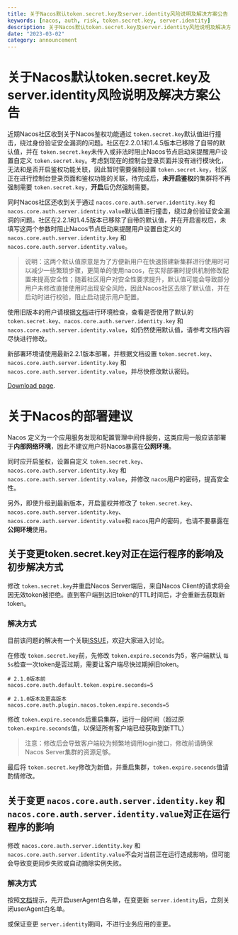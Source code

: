 ```yaml
---
title: 关于Nacos默认token.secret.key及server.identity风险说明及解决方案公告
keywords: [nacos, auth, risk, token.secret.key, server.identity]
description: 关于Nacos默认token.secret.key及server.identity风险说明及解决方案公告
date: "2023-03-02"
category: announcement
---
```

# 关于Nacos默认token.secret.key及server.identity风险说明及解决方案公告

近期Nacos社区收到关于Nacos鉴权功能通过 `token.secret.key`默认值进行撞击，绕过身份验证安全漏洞的问题。社区在2.2.0.1和1.4.5版本已移除了自带的默认值，并在 `token.secret.key`未传入或非法时阻止Nacos节点启动来提醒用户设置自定义 `token.secret.key`。考虑到现在的控制台登录页面并没有进行模块化，无法和是否开启鉴权功能关联，因此暂时需要强制设置 `token.secret.key`，社区正在进行控制台登录页面和鉴权功能的关联，待完成后，**未开启鉴权**的集群将不再强制需要 `token.secret.key`，**开启**后仍然强制需要。

同时Nacos社区还收到关于通过 `nacos.core.auth.server.identity.key` 和 `nacos.core.auth.server.identity.value`默认值进行撞击，绕过身份验证安全漏洞的问题。社区在2.2.1和1.4.5版本已移除了自带的默认值，并在开启鉴权后，未填写这两个参数时阻止Nacos节点启动来提醒用户设置自定义的 `nacos.core.auth.server.identity.key` 和 `nacos.core.auth.server.identity.value`。

> 说明：这两个默认值原意是为了方便新用户在快速搭建新集群进行使用时可以减少一些繁琐步骤，更简单的使用nacos，在实际部署时提供机制修改配置来提高安全性；随着社区用户对安全性要求提升，默认值可能会导致部分用户未修改直接使用时出现安全风险，因此Nacos社区去除了默认值，并在启动时进行校验，阻止启动提示用户配置。

使用旧版本的用户请根据[文档](https://nacos.io/docs/v2/guide/user/auth/)进行环境检查，查看是否使用了默认的 `token.secret.key`、`nacos.core.auth.server.identity.key` 和 `nacos.core.auth.server.identity.value`，如仍然使用默认值，请参考文档内容尽快进行修改。

新部署环境请使用最新2.2.1版本部署，并根据文档设置 `token.secret.key`、`nacos.core.auth.server.identity.key` 和 `nacos.core.auth.server.identity.value`，并尽快修改默认密码。

[Download page](https://github.com/alibaba/nacos/releases/tag/2.2.1).

# 关于Nacos的部署建议

Nacos 定义为一个应用服务发现和配置管理中间件服务，这类应用一般应该部署于**内部网络环境**，因此不建议用户将Nacos暴露在**公网环境**。

同时应开启鉴权，设置自定义 `token.secret.key`、`nacos.core.auth.server.identity.key` 和 `nacos.core.auth.server.identity.value`，并修改 `nacos`用户的密码，提高安全性。

另外，即使升级到最新版本，开启鉴权并修改了 `token.secret.key`、`nacos.core.auth.server.identity.key`、`nacos.core.auth.server.identity.value`和 `nacos`用户的密码，也请不要暴露在**公网环境**使用。

## 关于变更token.secret.key对正在运行程序的影响及初步解决方式

修改 `token.secret.key`并重启Nacos Server端后，来自Nacos Client的请求将会因无效token被拒绝。直到客户端到达旧token的TTL时间后，才会重新去获取新token。

### 解决方式

目前该问题的解决有一个关联[ISSUE](https://github.com/alibaba/nacos/issues/10105)，欢迎大家进入讨论。

在修改 `token.secret.key`前，先修改 `token.expire.seconds`为5，客户端默认 `每5s`检查一次token是否过期，需要让客户端尽快过期掉旧token。

```properties
# 2.1.0版本前
nacos.core.auth.default.token.expire.seconds=5

# 2.1.0版本及更高版本
nacos.core.auth.plugin.nacos.token.expire.seconds=5
```

修改 `token.expire.seconds`后重启集群，运行一段时间（超过原 `token.expire.seconds`值，以保证所有客户端已经获取到新TTL）

> 注意：修改后会导致客户端较为频繁地调用login接口，修改前请确保Nacos Server集群的资源足够。

最后将 `token.secret.key`修改为新值，并重启集群，`token.expire.seconds`值请酌情修改。

## 关于变更 `nacos.core.auth.server.identity.key` 和 `nacos.core.auth.server.identity.value`对正在运行程序的影响

修改 `nacos.core.auth.server.identity.key` 和 `nacos.core.auth.server.identity.value`不会对当前正在运行造成影响，但可能会导致变更同步失败或自动摘除实例失败。

### 解决方式

按照[文档](https://nacos.io/docs/latest/guide/user/auth/)提示，先开启userAgent白名单，在变更新 `server.identity`后，立刻关闭userAgent白名单。

或保证变更 `server.identity`期间，不进行业务应用的变更。

